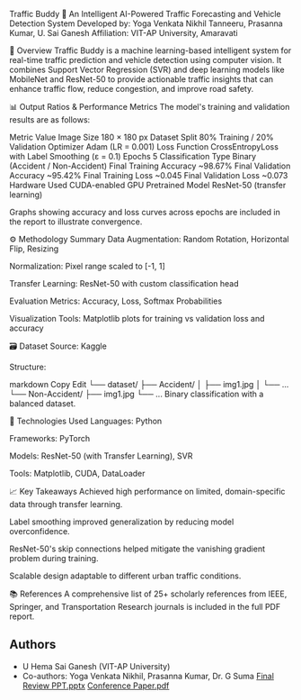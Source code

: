 Traffic Buddy 🚦
An Intelligent AI-Powered Traffic Forecasting and Vehicle Detection System
Developed by: Yoga Venkata Nikhil Tanneeru, Prasanna Kumar, U. Sai Ganesh
Affiliation: VIT-AP University, Amaravati

📌 Overview
Traffic Buddy is a machine learning-based intelligent system for real-time traffic prediction and vehicle detection using computer vision. It combines Support Vector Regression (SVR) and deep learning models like MobileNet and ResNet-50 to provide actionable traffic insights that can enhance traffic flow, reduce congestion, and improve road safety.

📊 Output Ratios & Performance Metrics
The model's training and validation results are as follows:

Metric	Value
Image Size	180 × 180 px
Dataset Split	80% Training / 20% Validation
Optimizer	Adam (LR = 0.001)
Loss Function	CrossEntropyLoss with Label Smoothing (ε = 0.1)
Epochs	5
Classification Type	Binary (Accident / Non-Accident)
Final Training Accuracy	~98.67%
Final Validation Accuracy	~95.42%
Final Training Loss	~0.045
Final Validation Loss	~0.073
Hardware Used	CUDA-enabled GPU
Pretrained Model	ResNet-50 (transfer learning)

Graphs showing accuracy and loss curves across epochs are included in the report to illustrate convergence.

⚙️ Methodology Summary
Data Augmentation: Random Rotation, Horizontal Flip, Resizing

Normalization: Pixel range scaled to [-1, 1]

Transfer Learning: ResNet-50 with custom classification head

Evaluation Metrics: Accuracy, Loss, Softmax Probabilities

Visualization Tools: Matplotlib plots for training vs validation loss and accuracy

🗃️ Dataset
Source: Kaggle

Structure:

markdown
Copy
Edit
└── dataset/
    ├── Accident/
    │   ├── img1.jpg
    │   └── ...
    └── Non-Accident/
        ├── img1.jpg
        └── ...
Binary classification with a balanced dataset.

🧠 Technologies Used
Languages: Python

Frameworks: PyTorch

Models: ResNet-50 (with Transfer Learning), SVR

Tools: Matplotlib, CUDA, DataLoader

📈 Key Takeaways
Achieved high performance on limited, domain-specific data through transfer learning.

Label smoothing improved generalization by reducing model overconfidence.

ResNet-50's skip connections helped mitigate the vanishing gradient problem during training.

Scalable design adaptable to different urban traffic conditions.

📚 References
A comprehensive list of 25+ scholarly references from IEEE, Springer, and Transportation Research journals is included in the full PDF report.
## Authors
- U Hema Sai Ganesh (VIT-AP University)
- Co-authors: Yoga Venkata Nikhil, Prasanna Kumar, Dr. G Suma
[Final Review PPT.pptx](https://github.com/user-attachments/files/21301769/Final.Review.PPT.pptx)
[Conference Paper.pdf](https://github.com/user-attachments/files/21301766/Conference.Paper.pdf)
